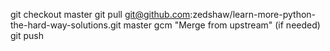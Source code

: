 git checkout master
git pull git@github.com:zedshaw/learn-more-python-the-hard-way-solutions.git master
gcm "Merge from upstream" (if needed)
git push